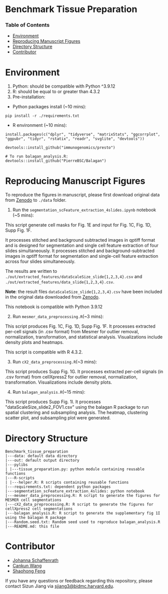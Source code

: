 # Benchmark Tissue Preparation

### Table of Contents
- [Environment](#environment)
- [Reproducing Manuscript Figures](#reproducing)
- [Directory Structure](#directory)
- [Contributor](#contributor)

<a name="environment"></a>
# Environment
1. Python: should be compatible with Python ^3.9.12
2. R: should be equal to or greater than 4.3.2
3. Pre-installation:
   
 - Python packages install (~10 mins):
```
pip install -r ./requirements.txt
```
 - R environment (~10 mins):
```
install.packages(c("dplyr", "tidyverse", "matrixStats", "ggcorrplot", "ggpubr", "tidyr", "rstatix", "readr", "svglite", "devtools"))

devtools::install_github("immunogenomics/presto")

# To run balagan_analysis.R:
devtools::install_github("PierreBSC/Balagan")
```

<a name="reproducing"></a>
# Reproducing Manuscript Figures

To reproduce the figures in manuscript, please first download original data from [Zenodo](https://doi.org/10.5281/zenodo.11391050) to `./data` folder.

 1. Run the `segmentation_scFeature_extraction_4slides.ipynb` notebook (~5 mins):

This script generate cell masks for Fig. 1E and input for Fig. 1C, Fig. 1D, Supp Fig. 1F.

It processes stitched and background subtracted images in qptiff format and is designed for segmentation and single cell feature extraction of four slides simultaneously. It processes stitched and background-subtracted images in qptiff format for segmentation and single-cell feature extraction across four slides simultaneously.

The results are written to `./out/extracted_features/dataScaleSize_slide{1,2,3,4}.csv` and `./out/extracted_features/data_slide{1,2,3,4}.csv`. 

**Note**: the result files `dataScaleSize_slide{1,2,3,4}.csv` have been included in the original data downloaded from [Zenodo](https://doi.org/10.5281/zenodo.11391050).

This notebook is compatible with Python 3.9.12

2. Run `mesmer_data_preprocessing.R`(~3 mins):

This script produces Fig. 1C, Fig. 1D, Supp Fig. 1F. It processes extracted per-cell signals (in .csv format) from Mesmer for outlier removal, normalization, transformation, and statistical analysis. Visualizations include density plots and heatmaps. 

This script is compatible with R 4.3.2.

3. Run `cX2_data_preprocessing.R`(~3 mins):

This script produces Supp Fig. 1G. It processes extracted per-cell signals (in .csv format) from cellXpress2 for outlier removal, normalization, transformation. Visualizations include density plots. 

4. Run `balagan_analysis.R`(~15 mins):

This script produces Supp Fig. 1I. It processes "dataScaleSize_slide2_FOV1.csv" using the balagan R package to run spatial clustering and subsampling analysis. The heatmap, clustering scatter plot, and subsampling plot were generated. 

<a name="directory"></a>
# Directory Structure

```
Benchmark_tissue_preparation
|---data: default data directory
|---out: default output directory
|---pylibs
| |---tissue_preparation.py: python module containing reusable functions
|---R-scripts
| |---helper.R: R scripts containing reusable functions
|---requirements.txt: dependent python packages
|---segmentation_scFeature_extraction_4slides: python notebook
|---mesmer_data_preprocessing.R: R script to generate the figures for MESMER cell segmentations
|---cX2_data_preprocessing.R: R script to generate the figures for cellXpress2 cell segmentations
|---balagan_analysis.R: R script to generate the supplementary fig 1I using the balagan R package
|---Random.seed.txt: Random seed used to reproduce balagan_analysis.R
|---README.md: this file
```

<a name="contributor"></a>
# Contributor
* [Johanna Schaffenrath](https://github.com/johannaschaffenrath)
* [Cankun Wang](https://github.com/Wang-Cankun)
* [Shaohong Feng](https://github.com/fengsh27)

If you have any questions or feedback regarding this repository, please contact Sizun Jiang via sjiang3@bidmc.harvard.edu.
